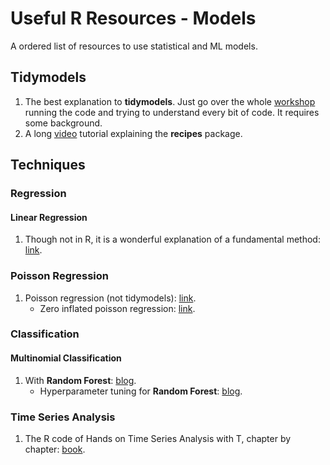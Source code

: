 # Useful R Resources - Models
A ordered list of resources to use statistical and ML models.

## Tidymodels
1. The best explanation to **tidymodels**. Just go over the whole [workshop](https://workshops.tidymodels.org/) running the code and trying to understand every bit of code. It requires some background.
2. A long [video](https://www.youtube.com/watch?v=GdR_S8bYaag&t=934s) tutorial explaining the **recipes** package.

## Techniques

### Regression

#### Linear Regression
1. Though not in R, it is a wonderful explanation of a fundamental method: [link](https://mlu-explain.github.io/linear-regression/).

### Poisson Regression
1. Poisson regression (not tidymodels): [link](https://www.dataquest.io/blog/tutorial-poisson-regression-in-r/).
   - Zero inflated poisson regression: [link](https://juliasilge.com/blog/rstats-vignettes/).

### Classification

#### Multinomial Classification
1. With **Random Forest**: [blog](https://juliasilge.com/blog/multinomial-volcano-eruptions/).
   - Hyperparameter tuning for **Random Forest**: [blog](https://juliasilge.com/blog/sf-trees-random-tuning/).

### Time Series Analysis
1. The R code of Hands on Time Series Analysis with T, chapter by chapter: [book](https://github.com/RamiKrispin/Hands-On-Time-Series-Analysis-with-R).
